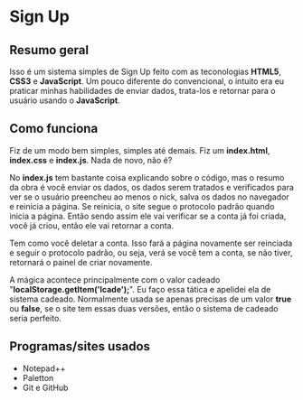 <h1>Sign Up</h1>
<h2>Resumo geral</h2>
<p>Isso é um sistema simples de Sign Up feito com as teconologias <strong>HTML5</strong>, <strong>CSS3</strong> e <strong>JavaScript</strong>. Um pouco diferente do convencional, o intuito era eu praticar minhas habilidades de enviar dados, trata-los e retornar para o usuário usando o <strong>JavaScript</strong>.</p>
<h2>Como funciona</h2>
<p>Fiz de um modo bem simples, simples até demais. Fiz um <strong>index.html</strong>, <strong>index.css</strong> e <strong>index.js</strong>. Nada de novo, não é?</p>
<p>No <strong>index.js</strong> tem bastante coisa explicando sobre o código, mas o resumo da obra é você enviar os dados, os dados serem tratados e verificados para ver se o usuário preencheu ao menos o nick, salva os dados no navegador e reinicia a página. Se reinicia, o site segue o protocolo padrão quando inicia a página. Então sendo assim ele vai verificar se a conta já foi criada, você já criou, então ele vai retornar a conta.</p>
<p>Tem como você deletar a conta. Isso fará a página novamente ser reinciada e seguir o protocolo padrão, ou seja, verá se você tem a conta, se não tiver, retornará o painel de criar novamente.</p>
<p>A mágica acontece principalmente com o valor cadeado "<strong>localStorage.getItem('lcade');</strong>". Eu faço essa tática e apelidei ela de sistema cadeado. Normalmente usada se apenas precisas de um valor <strong>true</strong> ou <strong>false</strong>, se o site tem essas duas versões, então o sistema de cadeado seria perfeito.</p>
<h2>Programas/sites usados</h2>
<ul>
	<li>Notepad++</li>
	<li>Paletton</li>
	<li>Git e GitHub</li>
</ul>